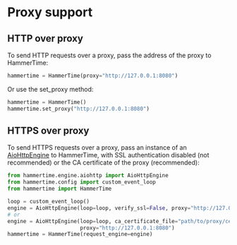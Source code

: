 # Proxy support

## HTTP over proxy
To send HTTP requests over a proxy, pass the address of the proxy to HammerTime:

```python
hammertime = HammerTime(proxy="http://127.0.0.1:8080")
```

Or use the set_proxy method:

```python
hammertime = HammerTime()
hammertime.set_proxy("http://127.0.0.1:8080")
```

## HTTPS over proxy
To send HTTPS requests over a proxy, pass an instance of an [AioHttpEngine](engine.md#aiohttpengine-class) to 
HammerTime, with SSL authentication disabled (not recommended) or the CA certificate of the proxy (recommended):

```python
from hammertime.engine.aiohttp import AioHttpEngine
from hammertime.config import custom_event_loop
from hammertime import HammerTime

loop = custom_event_loop()
engine = AioHttpEngine(loop=loop, verify_ssl=False, proxy="http://127.0.0.1:8080")
# or
engine = AioHttpEngine(loop=loop, ca_certificate_file="path/to/proxy/cert.pem", 
                       proxy="http://127.0.0.1:8080")
hammertime = HammerTime(request_engine=engine)
```
